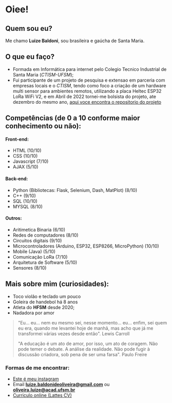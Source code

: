 # Oiee!
## Quem sou eu?
Me chamo **Luize Baldoni**, sou brasileira e gaúcha de Santa Maria.
## O que eu faço?
- Formada em Informática para internet pelo Colegio Tecnico Industrial de Santa Maria (*CTISM-UFSM*);
- Fui participante de um projeto de pesquisa e extensao em parceria com empresas locais e o *CTISM*, tendo como foco a criação de um hardware multi sensor para ambientes remotos, utilizando a placa Heltec ESP32 LoRa WiFi V2, e em Abril de 2022 tornei-me bolsista do projeto, ate dezembro do mesmo ano, [aqui voce encontra o repositorio do projeto](https://github.com/luizebaldoni/PROJETO-HELTECESP32)

## Competências (de 0 a 10 conforme maior conhecimento ou não):
#### Front-end:
- HTML (10/10)
- CSS (10/10)
- Javascript (7/10)
- AJAX (5/10)
#### Back-end:
- Python (Bibliotecas: Flask, Selenium, Dash, MatPlot) (8/10)
- C++ (9/10)
- SQL (10/10)
- MYSQL (8/10)
#### Outros:
- Aritimetica Binaria (6/10)
- Redes de computadores (8/10)
- Circuitos digitais (9/10)
- Microcontroladores (Arduino, ESP32, ESP8266, MicroPython) (10/10)
- Mobile (Java) (5/10)
- Comunicação LoRa (7/10)
- Arquitetura de Software (5/10) 
- Sensores (8/10)

## Mais sobre mim (curiosidades):
- Toco violão e teclado um pouco
- Goleira de handebol há 8 anos
- Atleta do **HFSM** desde 2020;
- Nadadora por amor

> "Eu... eu... nem eu mesmo sei, nesse momento... eu... enfim, sei quem eu era, quando me levantei hoje de manhã, mas acho que já me transformei várias vezes desde então".
Lewis Carroll
>
>"A educação é um ato de amor, por isso, um ato de coragem. Não pode temer o debate. A análise da realidade. Não pode fugir à discussão criadora, sob pena de ser uma farsa".
Paulo Freire
>

### Formas de me encontrar:
* [Este é meu instagram](https://www.instagram.com/luu_baldoni/)
* Email **luize.baldonideoliveira@gmail.com** ou **oliveira.luize@acad.ufsm.br** 
* [Curriculo online (Lattes CV)](http://lattes.cnpq.br/2443856747529848)
